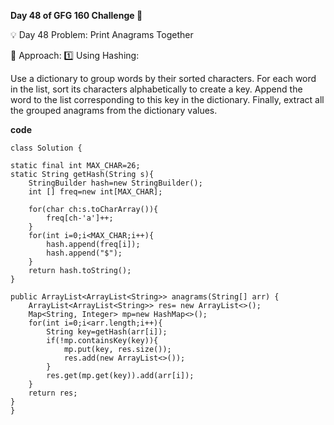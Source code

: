 **Day 48 of GFG 160 Challenge 🚀**

💡 Day 48 Problem: Print Anagrams Together

🧠 Approach:
1️⃣ Using Hashing:

Use a dictionary to group words by their sorted characters.
For each word in the list, sort its characters alphabetically to create a key.
Append the word to the list corresponding to this key in the dictionary.
Finally, extract all the grouped anagrams from the dictionary values.

**code**

    class Solution {
    
    static final int MAX_CHAR=26;
    static String getHash(String s){
        StringBuilder hash=new StringBuilder();
        int [] freq=new int[MAX_CHAR];
        
        for(char ch:s.toCharArray()){
            freq[ch-'a']++;
        }
        for(int i=0;i<MAX_CHAR;i++){
            hash.append(freq[i]);
            hash.append("$");
        }
        return hash.toString();
    }
    
    public ArrayList<ArrayList<String>> anagrams(String[] arr) {
        ArrayList<ArrayList<String>> res= new ArrayList<>();
        Map<String, Integer> mp=new HashMap<>();
        for(int i=0;i<arr.length;i++){
            String key=getHash(arr[i]);
            if(!mp.containsKey(key)){
                mp.put(key, res.size());
                res.add(new ArrayList<>());
            }
            res.get(mp.get(key)).add(arr[i]);
        }
        return res;
    }
    }
